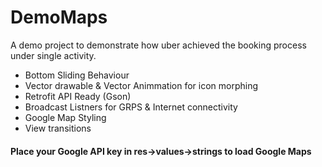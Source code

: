 # DemoMaps
A demo project to demonstrate how uber achieved the booking process under single activity.
* Bottom Sliding Behaviour
* Vector drawable & Vector Animmation for icon morphing
* Retrofit API Ready (Gson)
* Broadcast Listners for GRPS & Internet connectivity
* Google Map Styling
* View transitions

#### Place your Google API key in res->values->strings to load Google Maps
